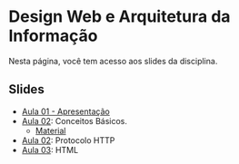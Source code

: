 # Design Web e Arquitetura da Informação

Nesta página, você tem acesso aos slides da disciplina.

## Slides

- [Aula 01 - Apresentação](../slides/00_apresentacao/apresentacao.pdf)
- [Aula 02](../slides/01_internet/01_internet.pdf): Conceitos Básicos.
  - [Material](../materials/conceitos-basicos.md)
- [Aula 02](../slides/02_protocolo_http/02_protocolo.pdf): Protocolo HTTP
- [Aula 03](../slides/03_html/03_protocolo.pdf): HTML